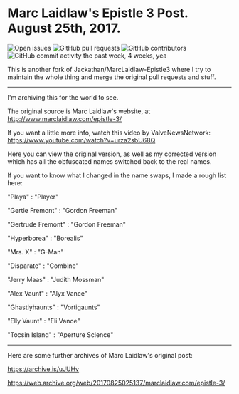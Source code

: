 # Marc Laidlaw's Epistle 3 Post. August 25th, 2017.

![Open issues](https://img.shields.io/github/issues-raw/phoenix1747/MarcLaidlaw-Epistle3.svg?style=flat-square) ![GitHub pull requests](https://img.shields.io/github/issues-pr/phoenix1747/MarcLaidlaw-Epistle3.svg?style=flat-square) ![GitHub contributors](https://img.shields.io/github/contributors/phoenix1747/MarcLaidlaw-Epistle3.svg?style=flat-square) ![GitHub commit activity the past week, 4 weeks, yea](https://img.shields.io/github/commit-activity/y/phoenix1747/MarcLaidlaw-Epistle3.svg?style=flat-square)

This is another fork of Jackathan/MarcLaidlaw-Epistle3 where I try to maintain the whole thing and merge the original pull requests and stuff.

---

I'm archiving this for the world to see.

The original source is Marc Laidlaw's website, at http://www.marclaidlaw.com/epistle-3/

If you want a little more info, watch this video by ValveNewsNetwork: https://www.youtube.com/watch?v=urza2sbU68Q

Here you can view the original version, as well as my corrected version which has all the obfuscated names switched back to the real names.


If you want to know what I changed in the name swaps, I made a rough list here:

"Playa" 			      : "Player"

"Gertie Fremont" 	  : "Gordon Freeman"

"Gertrude Fremont" 	: "Gordon Freeman"

"Hyperborea" 		    : "Borealis"

"Mrs. X" 			      : "G-Man"

"Disparate" 		    : "Combine"

"Jerry Maas" 		    : "Judith Mossman"

"Alex Vaunt" 		    : "Alyx Vance"

"Ghastlyhaunts" 	  : "Vortigaunts"

"Elly Vaunt" 	    	: "Eli Vance"

"Tocsin Island"     : "Aperture Science"

---

Here are some further archives of Marc Laidlaw's original post:

https://archive.is/uJUHv

https://web.archive.org/web/20170825025137/marclaidlaw.com/epistle-3/
